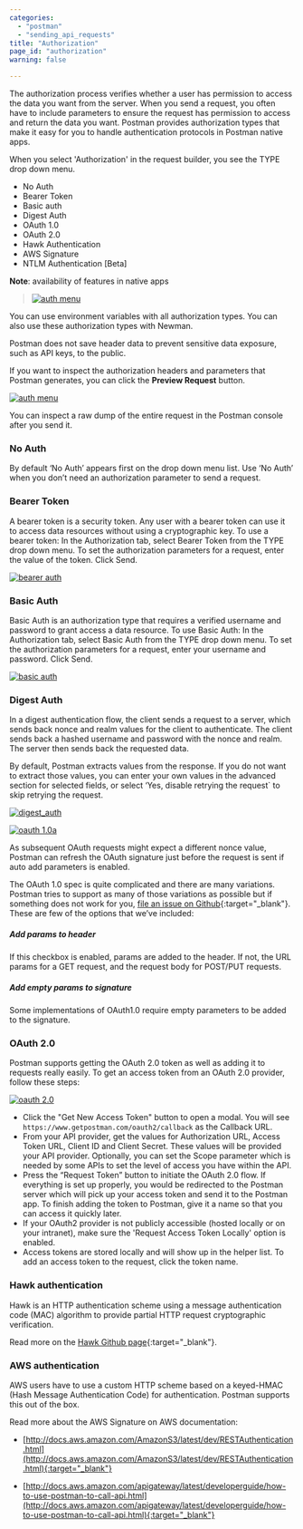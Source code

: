 ```yaml
---
categories:
  - "postman"
  - "sending_api_requests"
title: "Authorization"
page_id: "authorization"
warning: false

---
```

The authorization process verifies whether a user has permission to access the data you want from the server. When you send a request, you often have to include parameters to ensure the request has permission to access and return the data you want. 
Postman provides authorization types that make it easy for you to handle authentication protocols in Postman native apps.

When you select 'Authorization' in the request builder, you see the TYPE drop down menu. 
* No Auth 
* Bearer Token
* Basic auth
* Digest Auth
* OAuth 1.0
* OAuth 2.0
* Hawk Authentication
* AWS Signature
* NTLM Authentication [Beta]


**Note**: availability of features in native apps

> [![auth menu](https://s3.amazonaws.com/postman-static-getpostman-com/postman-docs/auth_menu.png)](https://s3.amazonaws.com/postman-static-getpostman-com/postman-docs/auth_menu.png)

You can use environment variables with all authorization types. You can also use these authorization types with Newman.

Postman does not save header data to prevent sensitive data exposure, such as API keys, to the public.

If you want to inspect the authorization headers and parameters that Postman generates, you can click the **Preview Request** button. 

 [![auth menu](https://s3.amazonaws.com/postman-static-getpostman-com/postman-docs/auth_RequestPreview.png)](https://s3.amazonaws.com/postman-static-getpostman-com/postman-docs/auth_RequestPreview.png)
 
You can inspect a raw dump of the entire request in the Postman console after you send it.
 

### No Auth

By default ‘No Auth’ appears first on the drop down menu list. Use ‘No Auth’ when you don’t need an authorization parameter to send a request. 
  
### Bearer Token

A bearer token is a security token. Any user with a bearer token can use it to access data resources without using a cryptographic key. 
To use a bearer token: 
In the Authorization tab, select Bearer Token from the TYPE drop down menu. 
To set the authorization parameters for a request, enter the value of the token.
Click Send.


[![bearer auth]()]()

### Basic Auth

Basic Auth is an authorization type that requires a verified username and password to grant access a data resource. 
To use Basic Auth:
In the Authorization tab, select Basic Auth from the TYPE drop down menu. 
To set the authorization parameters for a request, enter your username and password. 
Click Send.


[![basic auth]()]()


### Digest Auth

In a digest authentication flow, the client sends a request to a server, which sends back nonce and realm values for the client to authenticate. The client sends back a hashed username and password with the nonce and realm. The server then sends back the requested data.

By default, Postman extracts values from the response. If you do not want to extract those values, you can enter your own values in the advanced section for selected fields, or select ‘Yes, disable retrying the request` to skip retrying the request. 

[![digest_auth]()]()

[![oauth 1.0a](https://s3.amazonaws.com/postman-static-getpostman-com/postman-docs/58961512.png)](https://s3.amazonaws.com/postman-static-getpostman-com/postman-docs/58961512.png)



As subsequent OAuth requests might expect a different nonce value, Postman can refresh the OAuth signature just before the request is sent if auto add parameters is enabled.

The OAuth 1.0 spec is quite complicated and there are many variations. Postman tries to support as many of those variations as possible but if something does not work for you, [file an issue on Github](https://github.com/postmanlabs/postman-app-support/issues){:target="_blank"}. These are few of the options that we’ve included:

##### **Add params to header**

If this checkbox is enabled, params are added to the header. If not, the URL params for a GET request, and the request body for POST/PUT requests.

##### **Add empty params to signature**

Some implementations of OAuth1.0 require empty parameters to be added to the signature.

### OAuth 2.0

Postman supports getting the OAuth 2.0 token as well as adding it to requests really easily. To get an access token from an OAuth 2.0 provider, follow these steps:

[![oauth 2.0](https://s3.amazonaws.com/postman-static-getpostman-com/postman-docs/58961651.png)](https://s3.amazonaws.com/postman-static-getpostman-com/postman-docs/58961651.png)

   *   Click the "Get New Access Token" button to open a modal. You will see `https://www.getpostman.com/oauth2/callback` as the Callback URL.
   *   From your API provider, get the values for Authorization URL, Access Token URL, Client ID and Client Secret. These values will be provided your API provider. Optionally, you can set the Scope parameter which is needed by some APIs to set the level of access you have within the API.
   *   Press the “Request Token” button to initiate the OAuth 2.0 flow. If everything is set up properly, you would be redirected to the Postman server which will pick up your access token and send it to the Postman app. To finish adding the token to Postman, give it a name so that you can access it quickly later.
   *   If your OAuth2 provider is not publicly accessible (hosted locally or on your intranet), make sure the 'Request Access Token Locally' option is enabled.
   *   Access tokens are stored locally and will show up in the helper list. To add an access token to the request, click the token name.

### Hawk authentication

Hawk is an HTTP authentication scheme using a message authentication code (MAC) algorithm to provide partial HTTP request cryptographic verification.

Read more on the [Hawk Github page](https://github.com/hueniverse/hawk){:target="_blank"}.

### AWS authentication

AWS users have to use a custom HTTP scheme based on a keyed-HMAC (Hash Message Authentication Code) for authentication. Postman supports this out of the box.

Read more about the AWS Signature on AWS documentation:

* [http://docs.aws.amazon.com/AmazonS3/latest/dev/RESTAuthentication.html](http://docs.aws.amazon.com/AmazonS3/latest/dev/RESTAuthentication.html){:target="_blank"}

* [http://docs.aws.amazon.com/apigateway/latest/developerguide/how-to-use-postman-to-call-api.html](http://docs.aws.amazon.com/apigateway/latest/developerguide/how-to-use-postman-to-call-api.html){:target="_blank"}
